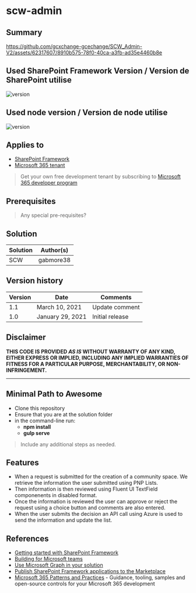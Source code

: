 # scw-admin

## Summary


https://github.com/gcxchange-gcechange/SCW_Admin-V2/assets/62317607/8910b575-78f0-40ca-a3fb-ad35e4460b8e


## Used SharePoint Framework Version / Version de SharePoint utilise

![version](https://img.shields.io/badge/version-1.17.1-green.svg)


## Used node version / Version de node utilise

![version](https://img.shields.io/badge/version-16.14.0-green.svg)
## 

## Applies to

- [SharePoint Framework](https://aka.ms/spfx)
- [Microsoft 365 tenant](https://docs.microsoft.com/en-us/sharepoint/dev/spfx/set-up-your-developer-tenant)

> Get your own free development tenant by subscribing to [Microsoft 365 developer program](http://aka.ms/o365devprogram)

## Prerequisites

> Any special pre-requisites?

## Solution

| Solution    | Author(s)                                               |
| ----------- | ------------------------------------------------------- |
| SCW         |gabmore38 |

## Version history

| Version | Date             | Comments        |
| ------- | ---------------- | --------------- |
| 1.1     | March 10, 2021   | Update comment  |
| 1.0     | January 29, 2021 | Initial release |

## Disclaimer

**THIS CODE IS PROVIDED _AS IS_ WITHOUT WARRANTY OF ANY KIND, EITHER EXPRESS OR IMPLIED, INCLUDING ANY IMPLIED WARRANTIES OF FITNESS FOR A PARTICULAR PURPOSE, MERCHANTABILITY, OR NON-INFRINGEMENT.**

---

## Minimal Path to Awesome

- Clone this repository
- Ensure that you are at the solution folder
- in the command-line run:
  - **npm install**
  - **gulp serve**

> Include any additional steps as needed.

## Features

- When a request is submitted for the creation of a community space. We retrieve the information the user submitted using PNP Lists.
- Then information is then reviewed using Fluent UI TextField componenents in disabled format.
- Once the information is reviewed the user can approve or reject the request using a choice button and comments are also entered.
- When the user submits the decision an API call using Azure is used to send the information and update the list.


## References

- [Getting started with SharePoint Framework](https://docs.microsoft.com/en-us/sharepoint/dev/spfx/set-up-your-developer-tenant)
- [Building for Microsoft teams](https://docs.microsoft.com/en-us/sharepoint/dev/spfx/build-for-teams-overview)
- [Use Microsoft Graph in your solution](https://docs.microsoft.com/en-us/sharepoint/dev/spfx/web-parts/get-started/using-microsoft-graph-apis)
- [Publish SharePoint Framework applications to the Marketplace](https://docs.microsoft.com/en-us/sharepoint/dev/spfx/publish-to-marketplace-overview)
- [Microsoft 365 Patterns and Practices](https://aka.ms/m365pnp) - Guidance, tooling, samples and open-source controls for your Microsoft 365 development
